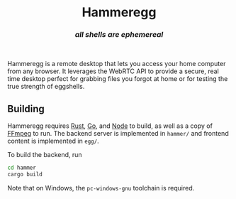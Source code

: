 <div align="center">
    <h1>Hammeregg</h1>
    <h3><i>all shells are ephemereal</i></h3>
    <br>
</div>

Hammeregg is a remote desktop that lets you access your home computer from any browser. It leverages the WebRTC API to provide a secure, real time desktop perfect for grabbing files you forgot at home or for testing the true strength of eggshells.

## Building

Hammeregg requires [Rust](https://www.rust-lang.org/), [Go](https://golang.org/), and [Node](https://nodejs.org/) to build, as well as a copy of [FFmpeg](https://www.ffmpeg.org/) to run. The backend server is implemented in `hammer/` and frontend content is implemented in `egg/`.

To build the backend, run
```sh
cd hammer
cargo build
```
Note that on Windows, the `pc-windows-gnu` toolchain is required.
